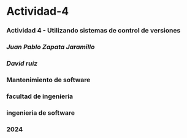 # Actividad-4
   
    
### Actividad 4 - Utilizando sistemas de control de versiones
   
    
  
### *Juan Pablo Zapata Jaramillo*




### *David ruiz*


### Mantenimiento de software


### facultad de ingenieria 
### ingenieria de software



### 2024
